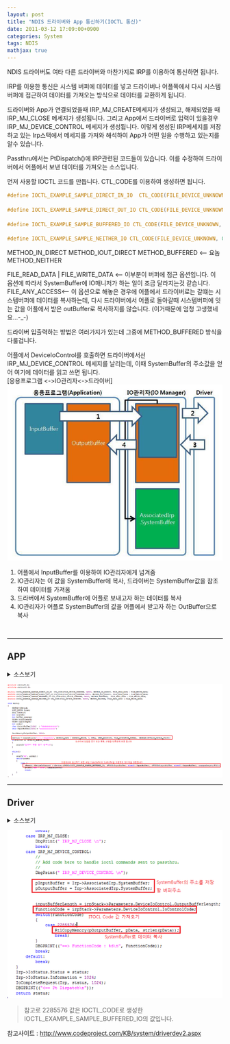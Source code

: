 ```yaml
---
layout: post
title: "NDIS 드라이버와 App 통신하기(IOCTL 통신)"
date: 2011-03-12 17:09:00+0900
categories: System
tags: NDIS
mathjax: true
---
```


NDIS 드라이버도 여타 다른 드라이버와 마찬가지로 IRP를 이용하여 통신하면 됩니다.

IRP를 이용한 통신은 시스템 버퍼에 데이터를 넣고 드라이버나 어플쪽에서 다시 시스템 버퍼에 접근하여 데이터를 가져오는 방식으로 데이터를 교환하게 됩니다.

드라이버와 App가 연결되었을때 IRP_MJ_CREATE메세지가 생성되고, 해제되었을 때 IRP_MJ_CLOSE 메세지가 생성됩니다. 그리고 App에서 드라이버로 입력이 있을경우 IRP_MJ_DEVICE_CONTROL 메세지가 생성됩니다.
이렇게 생성된 IRP메세지를 저장하고 있는 Irp스택에서 메세지를 가져와 해석하여 App가 어떤 일을 수행하고 있는지를 알수 있습니다.

Passthru에서는 PtDispatch()에 IRP관련된 코드들이 있습니다. 이를 수정하여 드라이버에서 어플에서 보낸 데이터를 가져오는 소스입니다.

먼저 사용할 IOCTL 코드를 만듭니다.
CTL_CODE를 이용하여 생성하면 됩니다.

```C
#define IOCTL_EXAMPLE_SAMPLE_DIRECT_IN_IO  CTL_CODE(FILE_DEVICE_UNKNOWN, 0x800, METHOD_IN_DIRECT, FILE_READ_DATA | FILE_WRITE_DATA)

#define IOCTL_EXAMPLE_SAMPLE_DIRECT_OUT_IO CTL_CODE(FILE_DEVICE_UNKNOWN,0x801, METHOD_OUT_DIRECT, FILE_READ_DATA | FILE_WRITE_DATA)

#define IOCTL_EXAMPLE_SAMPLE_BUFFERED_IO CTL_CODE(FILE_DEVICE_UNKNOWN, 0x802, METHOD_BUFFERED,  FILE_READ_DATA | FILE_WRITE_DATA)

#define IOCTL_EXAMPLE_SAMPLE_NEITHER_IO CTL_CODE(FILE_DEVICE_UNKNOWN, 0x803, METHOD_NEITHER, FILE_READ_DATA | FILE_WRITE_DATA)
```

METHOD_IN_DIRECT
METHOD_IOUT_DIRECT
METHOD_BUFFERED <-- 요놈
METHOD_NEITHER

FILE_READ_DATA | FILE_WRITE_DATA <-- 이부분이 버퍼에 접근 옵션입니다.
이 옵션에 따라서 SystemBuffer에 IO매니저가 하는 일이 조금 달라지는것 같습니다.
FILE_ANY_ACCESS<-- 이 옵션으로 해놓은 경우에 어플에서 드라이버로는 갈떄는 시스템버퍼에 데이터를 복사하는데, 다시 드라이버에서 어플로 돌아갈때 시스템버퍼에 잇는 값을 어플에서 받은 outBuffer로 복사하지를 않습니다.
(이거때문에 엄청 고생했네요...-_-)

드라이버 입출력하는 방법은 여러가지가 있는데 그중에 METHOD_BUFFERED 방식을 다룰겁니다.  

어플에서 DeviceIoControl를 호출하면 드라이버에서선 IRP_MJ_DEVICE_CONTROL 메세지를 날리는데, 이때 SystemBuffer의 주소값을 얻어 여기에 데이터를 읽고 쓰면 됩니다.  
[응용프로그램 <->IO관리자<->드라이버]
![ndis](/resource/2011/20110212/20110212-NDIS-1.png)  

1. 어플에서 InputBuffer를 이용하여 IO관리자에게 넘겨줌
2. IO관리자는 이 값을 SystemBuffer에 복사, 드라이버는 SystemBuffer값을 참조하여 데이터를 가져옴
3. 드라버에서 SystemBuffer에 어플로 보내고자 하는 데이터를 복사
4. IO관리자가 어플로 SystemBuffer의 값을 어플에서 받고자 하는 OutBuffer으로 복사

<br>

---


## APP
<details>
<summary>소스보기</summary>

```C
#include <stdlib.h>
#include <stdio.h>
#include <windows.h>
//#include <fltuser.h>
#include <dbghelp.h>
#include <string.h>
#include <io.h>
#include <strsafe.h>
#include <winioctl.h>
#define IOCTL_EXAMPLE_SAMPLE_DIRECT_IN_IO  CTL_CODE(FILE_DEVICE_UNKNOWN, 0x800, METHOD_IN_DIRECT, FILE_READ_DATA | FILE_WRITE_DATA)
#define IOCTL_EXAMPLE_SAMPLE_DIRECT_OUT_IO CTL_CODE(FILE_DEVICE_UNKNOWN,0x801, METHOD_OUT_DIRECT, FILE_READ_DATA | FILE_WRITE_DATA)
#define IOCTL_EXAMPLE_SAMPLE_BUFFERED_IO CTL_CODE(FILE_DEVICE_UNKNOWN, 0x802, METHOD_BUFFERED,  FILE_READ_DATA | FILE_WRITE_DATA)
#define IOCTL_EXAMPLE_SAMPLE_NEITHER_IO CTL_CODE(FILE_DEVICE_UNKNOWN, 0x803, METHOD_NEITHER, FILE_READ_DATA | FILE_WRITE_DATA)
void main()
{
 HANDLE hDevice;
 LIST_ENTRY first;
 BOOL hResult;
 int counter;
 int buffer_counter;
 ULONG outputLength;
 ULONG inputLength;
 int order;
 char OutputBuffer[1024]  = "bbbbbbbbbbbbbb";
 char InputBuffer[1024] = "aaaaaaaaaaaaaa";
 ZeroMemory(OutputBuffer, 1024);
 hDevice = CreateFile(L"\\\\.\\PassThru", GENERIC_READ | GENERIC_WRITE, 0, NULL, OPEN_EXISTING, FILE_ATTRIBUTE_NORMAL, (HANDLE)INVALID_HANDLE_VALUE);
 if(hDevice == INVALID_HANDLE_VALUE)
 {
  printf("드라이 핸들 얻기 실패\n");
 }
while(1)
 {
  scanf("%d", &order);
  switch(order)
  {
   case 1:
    hResult =DeviceIoControl ( hDevice,(DWORD)IOCTL_EXAMPLE_SAMPLE_BUFFERED_IO, (PVOID)InputBuffer, sizeof( InputBuffer), (PVOID)OutputBuffer, sizeof( OutputBuffer), &outputLength,NULL);
    printf("num : %s\n", OutputBuffer);
    break;
  }
 }
}
```
</details>

![ndis](/resource/2011/20110212/20110212-NDIS-2.png)  

---
## Driver

<details>
<summary>소스보기</summary>

```C
NTSTATUS
PtDispatch(
    IN PDEVICE_OBJECT    DeviceObject,
    IN PIRP              Irp
    )
/*++
Routine Description:
    Process IRPs sent to this device.
Arguments:
    DeviceObject - pointer to a device object
    Irp      - pointer to an I/O Request Packet
Return Value:
    NTSTATUS - STATUS_SUCCESS always - change this when adding
    real code to handle ioctls.
--*/
{
    PIO_STACK_LOCATION  irpStack;
    NTSTATUS            status = STATUS_SUCCESS;
    PCHAR pInputBuffer;
    PCHAR pOutputBuffer;
 ULONG inputBufferLength;
 ULONG outputBufferLength;
 ULONG FunctionCode;
 char pData[1024];
 pData[0] = 'h';
 pData[1] = 'e';
 pData[2] = 'l';
 pData[3] = 'l';
 pData[4] = 'o';
 pData[5] = '\n';
    UNREFERENCED_PARAMETER(DeviceObject);   
    DBGPRINT(("==>Pt Dispatch\n"));
    irpStack = IoGetCurrentIrpStackLocation(Irp);
    switch (irpStack->MajorFunction)
    {
        case IRP_MJ_CREATE:
   DbgPrint(" IRP_MJ_CREATE \n");
            break;           
        case IRP_MJ_CLEANUP:
   DbgPrint(" IRP_MJ_CLEANUP \n");
            break;           
        case IRP_MJ_CLOSE:
   DbgPrint(" IRP_MJ_CLOSE \n");
            break;                   
        case IRP_MJ_DEVICE_CONTROL:
            //
            // Add code here to handle ioctl commands sent to passthru.
            //
   DbgPrint(" IRP_MJ_DEVICE_CONTROL \n");
   pInputBuffer = Irp->AssociatedIrp.SystemBuffer;
   pOutputBuffer = Irp->AssociatedIrp.SystemBuffer;
   inputBufferLength = irpStack->Parameters.DeviceIoControl.OutputBufferLength;
   FunctionCode = irpStack->Parameters.DeviceIoControl.IoControlCode;
   switch(FunctionCode)
   {
    case 2285576:
     RtlCopyMemory(pOutputBuffer, pData, strlen(pData));
     break;
   }
   DBGPRINT(("==> FunctionCode : %d\n", FunctionCode));
   break;
  default:
   break;       
    }
    Irp->IoStatus.Status = status;
 Irp->IoStatus.Information = 1024;
    IoCompleteRequest(Irp, status, 1024);
    DBGPRINT(("<== Pt Dispatch\n"));
    return status;
}
```
</details>


![ndis](/resource/2011/20110212/20110212-NDIS-3.png)  

> 참고로 2285576 값은 IOCTL_CODE로 생성한 IOCTL_EXAMPLE_SAMPLE_BUFFERED_IO의 값입니다.



참고사이트 :
http://www.codeproject.com/KB/system/driverdev2.aspx